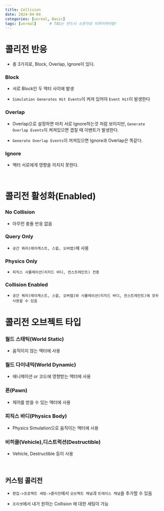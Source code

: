 ```yaml
---
title: Collision
date: 2024-04-04
categories: [unreal, Basic]
tags: [unreal]		# TAG는 반드시 소문자로 이루어져야함!
---
```


# 콜리전 반응

* 총 3가지로, Block, Overlap, Ignore이 있다.

### Block

* 서로 Block인 두 액터 사이에 발생

* `Simulation Generates Hit Events`이 켜져 있어야 `Event Hit`이 발생한다

### Overlap

* Overlap으로 설정하면 마치 서로 Ignore하는것 처럼 보이지만, `Generate Overlap Events`이 켜져있으면 겹칠 때 이벤트가 발생한다.

* `Generate Overlap Events`이 꺼져있으면 Ignore과 Overlap은 똑같다.


### Ignore

* 액터 서로에게 영향을 끼치지 못한다.

<br>

# 콜리전 활성화(Enabled)

### No Collision

* 아무런 충돌 반응 없음

### Query Only

* `공간 쿼리(레이캐스트, 스윕, 오버랩)`에 사용


### Physics Only

* `피직스 시뮬레이션(리지드 바디, 컨스트레인트) 전용`

### Collision Enabled

* `공간 쿼리(레이캐스트, 스윕, 오버랩)와 시뮬레이션(리지드 바디, 컨스트레인트)에 모두 사용할 수 있음`

# 콜리전 오브젝트 타입


### 월드 스태틱(World Static)

* 움직이지 않는 액터에 사용

### 월드 다이내믹(World Dynamic)

* 애니메이션 or 코드에 영향받는 액터에 사용

### 폰(Pawn)

* 제어를 받을 수 있는 액터에 사용

### 피직스 바디(Physics Body)

* Physics Simulation으로 움직이는 액터에 사용

### 비히클(Vehicle),디스트럭션(Destructible)

* Vehicle, Destructible 등이 사용

<br>

## 커스텀 콜리전

* `편집->프로젝트 세팅->콜리전`에서 `오브젝트 채널`과 `트레이스 채널`을 추가할 수 있음

* `프리셋`에서 내가 원하는 Collision 에 대한 세팅이 가능